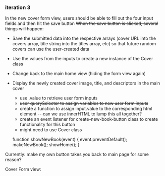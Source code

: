 ### iteration 3

In the new cover form view, users should be able to fill out the four input fields and then hit the save button
  ~~When the save button is clicked, several things will happen:~~
  * Save the submitted data into the respective arrays (cover URL into the covers array, title string into the titles array, etc) so that future random covers can use the user-created data
  * Use the values from the inputs to create a new instance of the Cover class
  * Change back to the main home view (hiding the form view again)
  * Display the newly created cover image, title, and descriptors in the main cover

    * use .value to retrieve user form inputs
    * ~~user querySelector to assign variables to new user form inputs~~
    * create a function to assign input.value to the corresponding html element -- can we use innerHTML to lump this all together?
    * create an event listener for create-new-book-button class to create functionality for this button
    * might need to use Cover class


    function showNewBook(event) {
      event.preventDefault();
      makeNewBook();
      showHome();
    }

Currently: make my own button takes you back to main page for some reason?

Cover Form view:
<!-- save user input for cover image (URL of image), title string, descriptors and save into existing arrays -->
